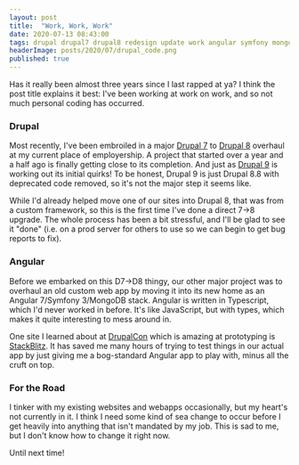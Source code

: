 ```yaml
---
layout: post
title:  "Work, Work, Work"
date: 2020-07-13 08:43:00
tags: drupal drupal7 drupal8 redesign update work angular symfony mongodb typescript prototyping
headerImage: posts/2020/07/drupal_code.png
published: true
---
```


Has it really been almost three years since I last rapped at ya? I think the post title explains it best: I've been working at work on work, and so not much personal coding has occurred.

<!--more-->

### Drupal

Most recently, I've been embroiled in a major [Drupal 7](https://drupal.org/7) to [Drupal 8](https://drupal.org/8) overhaul at my current place of employership. A project that started over a year and a half ago is finally getting close to its completion. And just as [Drupal 9](https://drupal.org/9) is working out its initial quirks! To be honest, Drupal 9 is just Drupal 8.8 with deprecated code removed, so it's not the major step it seems like.

While I'd already helped move one of our sites into Drupal 8, that was from a custom framework, so this is the first time I've done a direct 7->8 upgrade. The whole process has been a bit stressful, and I'll be glad to see it "done" (i.e. on a prod server for others to use so we can begin to get bug reports to fix).

### Angular

Before we embarked on this D7->D8 thingy, our other major project was to overhaul an old custom web app by moving it into its new home as an Angular 7/Symfony 3/MongoDB stack. Angular is written in Typescript, which I'd never worked in before. It's like JavaScript, but with types, which makes it quite interesting to mess around in.

One site I learned about at [DrupalCon](https://events.drupal.org/drupalcon) which is amazing at prototyping is [StackBlitz](https://stackblitz.com). It has saved me many hours of trying to test things in our actual app by just giving me a bog-standard Angular app to play with, minus all the cruft on top.

### For the Road

I tinker with my existing websites and webapps occasionally, but my heart's not currently in it. I think I need some kind of sea change to occur before I get heavily into anything that isn't mandated by my job. This is sad to me, but I don't know how to change it right now.

Until next time!
